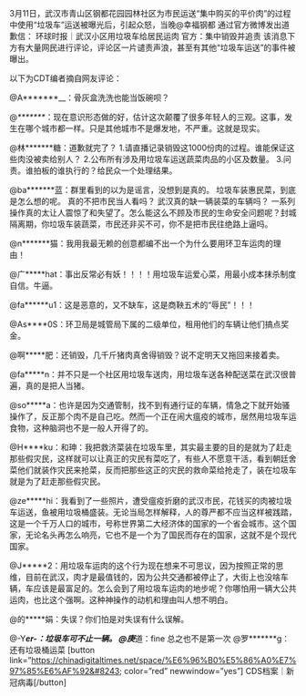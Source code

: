3月11日，武汉市青山区钢都花园园林社区为市民运送“集中购买的平价肉”的过程中使用“垃圾车”运送被曝光后，引起众怒，当晚@幸福钢都 通过官方微博发出道歉信： 环球时报｜武汉小区用垃圾车给居民运肉 官方：集中销毁并追责 该消息下方有大量网民进行评论，评论区一片谴责声浪，甚至有其他“垃圾车运送”的事件被曝出。

以下为CDT编者摘自网友评论：

@A*******__：骨灰盒洗洗也能当饭碗呗？

@_*******_：现在意识形态做的好，估计这次颠覆了很多年轻人的三观。这事，发生在哪个城市都一样。只是其他城市不是爆发地，不严重。这就是现实。

@林*******糖：道歉就完了？ 1.请直播记录销毁这1000份肉的过程。谁能保证这些肉没被卖给别人？ 2.公布所有涉及用垃圾车运送蔬菜肉品的小区及数量。 3.问责。谁拍板的谁执行的？给民众一个处理结果。

@ba*******蓝：群里看到的以为是谣言，没想到是真的。 垃圾车装惠民菜，到底是怎么想的呢。 真的不把市民当人看吗？ 武汉真的缺一辆装菜的车辆吗？ 一系列操作真的太让人震惊了和失望了。怎么能这么不顾及市民的生命安全问题呢？封城隔离期，你垃圾车装蔬菜，市民还非买不可，你不是把市民往绝路上逼吗。

@n*******猫：我用我最无赖的创意都编不出一个为什么要用环卫车运肉的理由！

@广*****hat：事出反常必有妖！！！！用垃圾车运爱心菜，用最小成本抹杀制度自信。牛逼。

@fa******u1：这是恶意的，又不缺车，这是商鞅五术的“辱民&#8221;！！！

@As****0S：环卫局是城管局下属的二级单位，租用他们的车辆让他们搞点奖金。

@啊*****肥：还销毁，几千斤猪肉真舍得销毁？说不定明天又拖回来接着卖。

@fa*****n：并不只是一个社区用垃圾车送肉，用垃圾车送各种配送菜在武汉很普遍，真的是把人当猪。

@so*****a：也许是因为交通管制，找不到有通行证的车辆，情急之下就开始骚操作了，反正那个肉不是自己吃。然而一个正在闹大瘟疫的城市，居然用垃圾车运食物，这种脑洞也不是一般人开得了的。

@H****ku：和珅：我把救济菜装在垃圾车里，其实最主要的目的是就为了赶走那些假灾民，这样就可以让真正的灾民有菜吃了，有些人不愿意干活，看到朝廷舍菜他们就装作灾民来抢菜，反而把那些这正的灾民的救命菜给抢走了，装在垃圾车就是为了赶走那些假灾民。

@ze*****hi：我看到了一些照片，遭受瘟疫折磨的武汉市民，花钱买的肉被垃圾车运送，鱼被用垃圾桶盛装。无论当局怎样解释，人的尊严都不应当这样被践踏，这是一个千万人口的城市，号称世界第二大经济体的国家的一个省会城市。这个国家，无论名头再怎么响亮，它也不是一个为了国民而存在的国家，这就不是个现代国家。

@J*****2：用垃圾车运肉的这个行为现在想来不可思议，因为按照正常的思维，目前在武汉，肉才是最值钱的，因为公共交通都被停止了，大街上也没啥车辆，车应该是最富足的。怎么会到了用垃圾车运肉的地步呢？你哪怕用一辆大公共运肉，也比这个强啊。这种神操作的动机和理由叫人想不明白。

@的*****娟：失误？你们怕是对失误有什么误解。

@-Y*******er-：垃圾车可不止一辆。 @庚*******道：fine 总之也不是第一次 @罗*******g：还有垃圾桶运菜 [button link=&#8221;https://chinadigitaltimes.net/space/%E6%96%B0%E5%86%A0%E7%97%85%E6%AF%92&#8243; color=&#8221;red&#8221; newwindow=&#8221;yes&#8221;] CDS档案｜新冠病毒[/button] 
